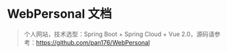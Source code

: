 # WebPersonal 文档

> 个人网站，技术选型：Spring Boot + Spring Cloud + Vue 2.0，源码请参考：https://github.com/pan176/WebPersonal